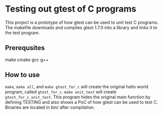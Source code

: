 # Testing out gtest of C programs
This project is a prototype of how gtest can be used to unit test C programs.
The makefile downloads and compiles gtest 1.7.0 into a library and links it to the test program.

## Prerequsites
make
cmake
gcc
g++

## How to use
`make`, `make all`, and `make gtest_for_c` will create the original hello world program, called `gtest_for_c`.
`make unit_test` will create `gtest_for_c_unit_test`. This program hides the original main function by defining TESTING and also shows a PoC of how gtest can be used to test C.
Binaries are located in bin/ after compilation.

